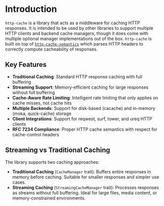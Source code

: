 # Introduction

`http-cache` is a library that acts as a middleware for caching HTTP responses. It is intended to be used by other libraries to support multiple HTTP clients and backend cache managers, though it does come with multiple optional manager implementations out of the box. `http-cache` is built on top of [`http-cache-semantics`](https://github.com/kornelski/rusty-http-cache-semantics) which parses HTTP headers to correctly compute cacheability of responses.

## Key Features

- **Traditional Caching**: Standard HTTP response caching with full buffering
- **Streaming Support**: Memory-efficient caching for large responses without full buffering
- **Cache-Aware Rate Limiting**: Intelligent rate limiting that only applies on cache misses, not cache hits
- **Multiple Backends**: Support for disk-based (cacache) and in-memory (moka, quick-cache) storage
- **Client Integrations**: Support for reqwest, surf, tower, and ureq HTTP clients
- **RFC 7234 Compliance**: Proper HTTP cache semantics with respect for cache-control headers

## Streaming vs Traditional Caching

The library supports two caching approaches:

- **Traditional Caching** (`CacheManager` trait): Buffers entire responses in memory before caching. Suitable for smaller responses and simpler use cases.
- **Streaming Caching** (`StreamingCacheManager` trait): Processes responses as streams without full buffering. Ideal for large files, media content, or memory-constrained environments.
